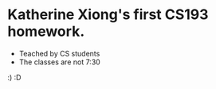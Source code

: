 # Katherine Xiong's first CS193 homework.
- Teached by CS students
- The classes are not 7:30

:) :D
